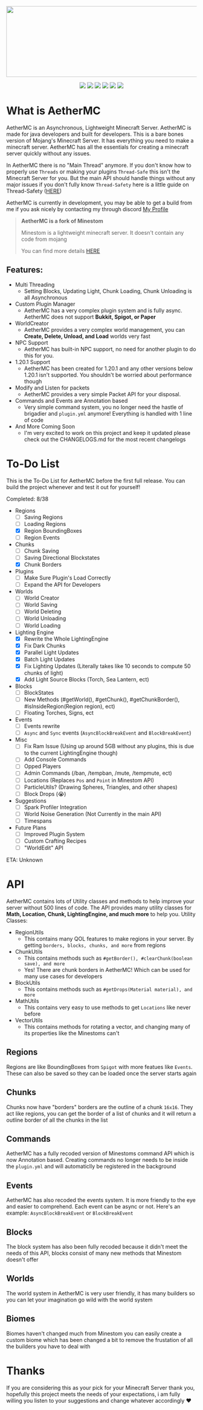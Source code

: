 <p align="center"> 
  <img src="https://i.imgur.com/jthR3lX.png" width="640" height="187">
</p>
<p align="center">
  <img src="https://img.shields.io/github/license/Outspending/AetherMC">
  <img src="https://img.shields.io/github/languages/code-size/Outspending/AetherMC">
  <img src="https://img.shields.io/github/repo-size/Outspending/AetherMC">
  <img src="https://img.shields.io/github/v/release/Outspending/AetherMC">
  <img src="https://img.shields.io/github/languages/top/Outspending/AetherMC">
  <img src="https://img.shields.io/github/last-commit/Outspending/AetherMC">
</p>

# What is AetherMC
AetherMC is an Asynchronous, Lightweight Minecraft Server. AetherMC is made for java developers and built for developers. This is a bare bones version of Mojang's Minecraft Server. It has everything you need to make a minecraft server. AetherMC has all the essentials for creating a minecraft server quickly without any issues.

In AetherMC there is no "Main Thread" anymore. If you don't know how to properly use `Threads` or making your plugins `Thread-Safe` this isn't the Minecraft Server for you. But the main API should handle things without any major issues if you don't fully know `Thread-Safety` here is a little guide on Thread-Safety ([HERE](https://www.baeldung.com/java-thread-safety))

AetherMC is currently in development, you may be able to get a build from me if you ask nicely by contacting my through discord [My Profile](https://discord.com/users/982807217952677888)

> **AetherMC is a fork of Minestom**
>
> Minestom is a lightweight minecraft server.
> It doesn't contain any code from mojang
> 
> You can find more details [HERE](https://minestom.net/)
> 
## Features:
- Multi Threading
  - Setting Blocks, Updating Light, Chunk Loading, Chunk Unloading is all Asynchronous
- Custom Plugin Manager
  - AetherMC has a very complex plugin system and is fully async. AetherMC does not support **Bukkit, Spigot,  or Paper**
- WorldCreator
  - AetherMC provides a very complex world management, you can **Create, Delete, Unload, and Load** worlds very fast
- NPC Support
  - AetherMC has built-in NPC support, no need for another plugin to do this for you.
- 1.20.1 Support
  - AetherMC has been created for 1.20.1 and any other versions below 1.20.1 isn't supported. You shouldn't be worried about performance though
- Modify and Listen for packets
  - AetherMC provides a very simple Packet API for your disposal.
- Commands and Events are Annotation based
  - Very simple command system, you no longer need the hastle of brigadier and `plugin.yml` anymore! Everything is handled with 1 line of code
- And More Coming Soon
  - I'm very excited to work on this project and keep it updated please check out the CHANGELOGS.md for the most recent changelogs
# To-Do List
This is the To-Do List for AetherMC before the first full release. You can build the project whenever and test it out for yourself!

Completed: 8/38

- Regions
  - [ ] Saving Regions
  - [ ] Loading Regions
  - [x] Region BoundingBoxes
  - [ ] Region Events
- Chunks
  - [ ] Chunk Saving
  - [ ] Saving Directional Blockstates
  - [x] Chunk Borders
- Plugins
  - [ ] Make Sure Plugin's Load Correctly
  - [ ] Expand the API for Developers
- Worlds
  - [ ] World Creator
  - [ ] World Saving
  - [ ] World Deleting
  - [ ] World Unloading
  - [ ] World Loading
- Lighting Engine
  - [x] Rewrite the Whole LightingEngine
  - [x] Fix Dark Chunks
  - [x] Parallel Light Updates
  - [x] Batch Light Updates
  - [x] Fix Lighting Updates (Literally takes like 10 seconds to compute 50 chunks of light)
  - [x] Add Light Source Blocks (Torch, Sea Lantern, ect)
- Blocks
  - [ ] BlockStates
  - [ ] New Methods (#getWorld(), #getChunk(), #getChunkBorder(), #isInsideRegion(Region region), ect)
  - [ ] Floating Torches, Signs, ect
- Events
  - [ ] Events rewrite
  - [ ] `Async` and `Sync` events (`AsyncBlockBreakEvent` and `BlockBreakEvent`)
- Misc
  - [ ] Fix Ram Issue (Using up around 5GB without any plugins, this is due to the current LightingEngine though)
  - [ ] Add Console Commands
  - [ ] Opped Players
  - [ ] Admin Commands (/ban, /tempban, /mute, /tempmute, ect)
  - [ ] Locations (Replaces `Pos` and `Point` in Minestom API)
  - [ ] ParticleUtils? (Drawing Spheres, Triangles, and other shapes)
  - [ ] Block Drops (😭)
- Suggestions
  - [ ] Spark Profiler Integration
  - [ ] World Noise Generation (Not Currently in the main API)
  - [ ] Timespans
- Future Plans
  - [ ] Improved Plugin System
  - [ ] Custom Crafting Recipes
  - [ ] "WorldEdit" API

ETA: Unknown
# API
AetherMC contains lots of Utility classes and methods to help improve your server without 500 lines of code.
The API provides many utility classes for **Math, Location, Chunk, LightingEngine, and much more** to help you.
Utility Classes:
- RegionUtils
  - This contains many QOL features to make regions in your server. By getting `borders, blocks, chunks, and more` from regions
- ChunkUtils
  - This contains methods such as `#getBorder(), #clearChunk(boolean save), and more`
  - Yes! There are chunk borders in AetherMC! Which can be used for many use cases for developers
- BlockUtils
  - This contains methods such as `#getDrops(Material material), and more`
- MathUtils
  - This contains very easy to use methods to get `Locations` like never before
- VectorUtils
  - This contains methods for rotating a vector, and changing many of its properties like the Minestoms can't
## Regions
Regions are like BoundingBoxes from `Spigot` with more featues like `Events`. These can also be saved so they can be loaded once the server starts again
## Chunks
Chunks now have "borders" borders are the outline of a chunk `16x16`. They act like regions, you can get the border of a list of chunks and it will return a outline border of all the chunks in the list
## Commands
AetherMC has a fully recoded version of Minestoms command API which is now Annotation based. Creating commands no longer needs to be inside the `plugin.yml` and will automaticlly be registered in the background
## Events
AetherMC has also recoded the events system. It is more friendly to the eye and easier to comprehend. Each event can be async or not. Here's an example: `AsyncBlockBreakEvent` or `BlockBreakEvent`
## Blocks
The block system has also been fully recoded because it didn't meet the needs of this API, blocks consist of many new methods that Minestom doesn't offer
## Worlds
The world system in AetherMC is very user friendly, it has many builders so you can let your imagination go wild with the world system
## Biomes 
Biomes haven't changed much from Minestom you can easily create a custom biome which has been changed a bit to remove the frustation of all the builders you have to deal with
# Thanks
If you are considering this as your pick for your Minecraft Server thank you, hopefully this project meets the needs of your expectations, i am fully willing you listen to your suggestions and change whatever accordingly :heart:
